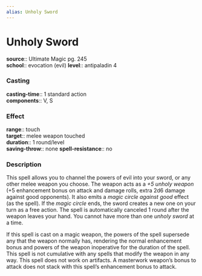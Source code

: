 ```yaml
---
alias: Unholy Sword
---
```


# Unholy Sword 

**source**:: Ultimate Magic pg. 245  
**school**:: evocation (evil)
**level**:: antipaladin 4

### Casting 

**casting-time**:: 1 standard action  
**components**:: V, S

### Effect 

**range**:: touch  
**target**:: melee weapon touched  
**duration**:: 1 round/level  
**saving-throw**:: none
**spell-resistance**:: no

### Description 

This spell allows you to channel the powers of evil into your sword, or any other melee weapon you choose. The weapon acts as a *+5 unholy weapon* (+5 enhancement bonus on attack and damage rolls, extra 2d6 damage against good opponents). It also emits a *magic circle against good* effect (as the spell). If the *magic circle* ends, the sword creates a new one on your turn as a free action. The spell is automatically canceled 1 round after the weapon leaves your hand. You cannot have more than one *unholy sword* at a time.  
  
If this spell is cast on a magic weapon, the powers of the spell supersede any that the weapon normally has, rendering the normal enhancement bonus and powers of the weapon inoperative for the duration of the spell. This spell is not cumulative with any spells that modify the weapon in any way. This spell does not work on artifacts. A masterwork weapon’s bonus to attack does not stack with this spell’s enhancement bonus to attack.
